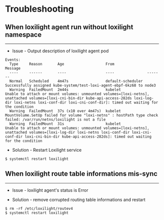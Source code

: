 # Troubleshooting

## When loxilight agent run without loxilight namespace
---
* Issue - Output description of loxilight agent pod
```
Events:
  Type     Reason       Age                   From               Message
  ----     ------       ----                  ----               -------
  Normal   Scheduled    4m47s                 default-scheduler  Successfully assigned kube-system/test-loxi-agent-ebpf-6kz68 to node3
  Warning  FailedMount  2m44s                 kubelet            Unable to attach or mount volumes: unmounted volumes=[loxi-netns], unattached volumes=[loxi-cni-bin-dir kube-api-access-282ds loxi-log-dir loxi-netns loxi-conf-dir loxi-cni-conf-dir]: timed out waiting for the condition
  Warning  FailedMount  37s (x10 over 4m47s)  kubelet            MountVolume.SetUp failed for volume "loxi-netns" : hostPath type check failed: /var/run/netns/loxilight is not a file
  Warning  FailedMount  31s                   kubelet            Unable to attach or mount volumes: unmounted volumes=[loxi-netns], unattached volumes=[loxi-log-dir loxi-netns loxi-conf-dir loxi-cni-conf-dir loxi-cni-bin-dir kube-api-access-282ds]: timed out waiting for the condition
```

* Solution - Restart Loxilight service
```
$ systemctl restart loxilight
```

## When loxilight route table informations mis-sync
---
* Issue - loxilight agent's status is Error

* Solution - remove corrupted routing table informations and restart
```
$ rm -rf /etc/loxilight/routev4
$ systemctl restart loxilight
```
